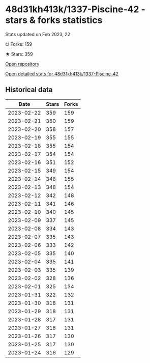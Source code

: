 # 48d31kh413k/1337-Piscine-42 - stars & forks statistics

Stats updated on Feb 2023, 22

☋ Forks: 159

★ Stars: 359

[Open repository](https://github.com/48d31kh413k/1337-Piscine-42)

[Open detailed stats for 48d31kh413k/1337-Piscine-42](https://reviewgithub.com/rep/48d31kh413k/1337-Piscine-42)

## Historical data
| Date | Stars | Forks |
|------|-------|-------|
| 2023-02-22 | 359 | 159 | 
| 2023-02-21 | 360 | 159 | 
| 2023-02-20 | 358 | 157 | 
| 2023-02-19 | 355 | 155 | 
| 2023-02-18 | 355 | 154 | 
| 2023-02-17 | 354 | 154 | 
| 2023-02-16 | 351 | 152 | 
| 2023-02-15 | 349 | 154 | 
| 2023-02-14 | 348 | 155 | 
| 2023-02-13 | 348 | 154 | 
| 2023-02-12 | 342 | 148 | 
| 2023-02-11 | 341 | 146 | 
| 2023-02-10 | 340 | 145 | 
| 2023-02-09 | 337 | 145 | 
| 2023-02-08 | 334 | 143 | 
| 2023-02-07 | 335 | 143 | 
| 2023-02-06 | 333 | 142 | 
| 2023-02-05 | 335 | 140 | 
| 2023-02-04 | 335 | 141 | 
| 2023-02-03 | 335 | 139 | 
| 2023-02-02 | 328 | 136 | 
| 2023-02-01 | 325 | 134 | 
| 2023-01-31 | 322 | 132 | 
| 2023-01-30 | 318 | 131 | 
| 2023-01-29 | 318 | 131 | 
| 2023-01-28 | 317 | 131 | 
| 2023-01-27 | 318 | 131 | 
| 2023-01-26 | 317 | 130 | 
| 2023-01-25 | 317 | 130 | 
| 2023-01-24 | 316 | 129 | 

